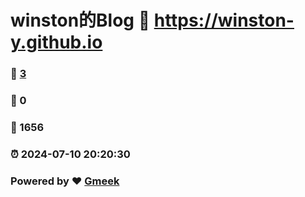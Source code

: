 # winston的Blog :link: https://winston-y.github.io 
### :page_facing_up: [3](https://winston-y.github.io/tag.html) 
### :speech_balloon: 0 
### :hibiscus: 1656 
### :alarm_clock: 2024-07-10 20:20:30 
### Powered by :heart: [Gmeek](https://github.com/Meekdai/Gmeek)
